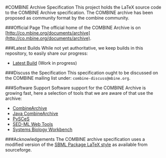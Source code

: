 #COMBINE Archive Specification
This project holds the LaTeX source code to the COMBINE Archive specification. The COMBINE archive has been proposed as community format by the combine community. 

###Official Page
The official home of the COMBINE Archive is on [http://co.mbine.org/documents/archive](http://co.mbine.org/documents/archive).

###Latest Builds
While not yet authoritative, we keep builds in this repository, to easily share our progress: 

  - [Latest Build](https://github.com/fbergmann/spec-combine-archive/blob/master/combine_archive_master.pdf) (Work in progress) 

###Discuss the Specification
This specification ought to be discussed on the COMBINE mailing list under: `combine-discuss@mbine.org`. 

###Software Support
Software support for the COMBINE Archive is growing fast, here a selection of tools that we are aware of that use the archive: 

- [CombineArchive](https://github.com/fbergmann/CombineArchive)
- [Java CombineArchive](https://sems.uni-rostock.de/projects/combinearchive/)
- [PySCeS](http://www.bgoli.net/blog/?p=20)
- [SED-ML Web Tools](http://sysbioapps.dyndns.org/SED-ML_Web_Tools/Home)
- [Systems Biology Workbench](http://sbw.sf.net)

###Acknowledgements
The COMBINE archive specification uses a modified version of the [SBML Package LaTeX style](https://sourceforge.net/projects/sbml/files/specifications/tex/) as available from sourceforge. 
